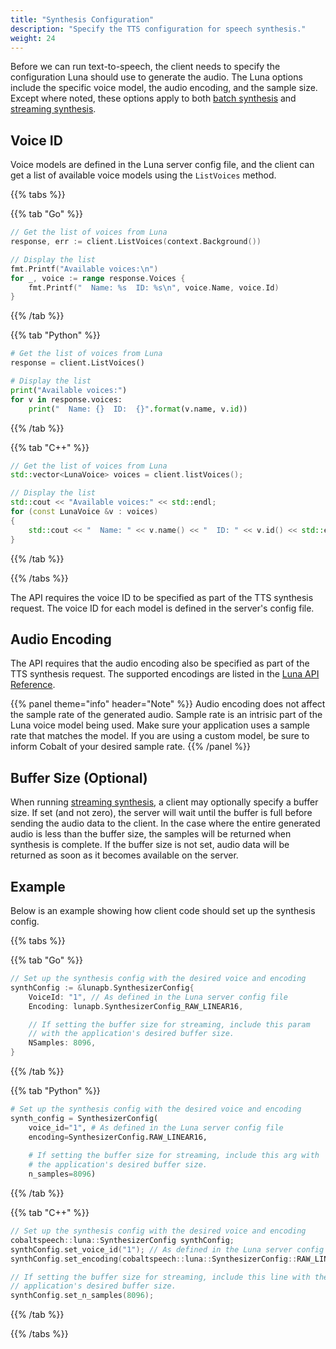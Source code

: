 ```yaml
---
title: "Synthesis Configuration"
description: "Specify the TTS configuration for speech synthesis."
weight: 24
---
```


Before we can run text-to-speech, the client needs to specify the
configuration Luna should use to generate the audio. The Luna options
include the specific voice model, the audio encoding, and the sample
size. Except where noted, these options apply to both
[batch synthesis](../batch) and [streaming synthesis](../streaming).

## Voice ID
Voice models are defined in the Luna server config file, and the client
can get a list of available voice models using the `ListVoices` method.

{{% tabs %}}

{{% tab "Go" %}}
``` go
// Get the list of voices from Luna
response, err := client.ListVoices(context.Background())

// Display the list
fmt.Printf("Available voices:\n")
for _, voice := range response.Voices {
    fmt.Printf("  Name: %s  ID: %s\n", voice.Name, voice.Id)
}
```
{{% /tab %}}

{{% tab "Python" %}}
``` python
# Get the list of voices from Luna
response = client.ListVoices()

# Display the list
print("Available voices:")
for v in response.voices:
    print("  Name: {}  ID:  {}".format(v.name, v.id))
```
{{% /tab %}}

{{% tab "C++" %}}
``` c++
// Get the list of voices from Luna
std::vector<LunaVoice> voices = client.listVoices();

// Display the list
std::cout << "Available voices:" << std::endl;
for (const LunaVoice &v : voices)
{
    std::cout << "  Name: " << v.name() << "  ID: " << v.id() << std::endl;
}
```
{{% /tab %}}

{{% /tabs %}}

The API requires the voice ID to be specified as part of the TTS synthesis
request. The voice ID for each model is defined in the server's config file.


## Audio Encoding
The API requires that the audio encoding also be specified as part of the
TTS synthesis request. The supported encodings are listed in the
[Luna API Reference](../../protobuf/#enum-synthesizerconfig-audioencoding).

{{% panel theme="info" header="Note" %}}
Audio encoding does not affect the sample rate of the generated audio.
Sample rate is an intrisic part of the Luna voice model being used.
Make sure your application uses a sample rate that matches the model.
If you are using a custom model, be sure to inform Cobalt of your desired
sample rate.
{{% /panel %}}


## Buffer Size (Optional)
When running [streaming synthesis](../streaming), a client may optionally
specify a buffer size. If set (and not zero), the server will wait until
the buffer is full before sending the audio data to the client. In the
case where the entire generated audio is less than the buffer size, the
samples will be returned when synthesis is complete. If the buffer size
is not set, audio data will be returned as soon as it becomes available
on the server.


## Example
Below is an example showing how client code should set up the synthesis
config.

{{% tabs %}}

{{% tab "Go" %}}
``` go
// Set up the synthesis config with the desired voice and encoding
synthConfig := &lunapb.SynthesizerConfig{
    VoiceId: "1", // As defined in the Luna server config file
    Encoding: lunapb.SynthesizerConfig_RAW_LINEAR16,

    // If setting the buffer size for streaming, include this param
    // with the application's desired buffer size.
    NSamples: 8096,
}
```
{{% /tab %}}

{{% tab "Python" %}}
``` python
# Set up the synthesis config with the desired voice and encoding
synth_config = SynthesizerConfig(
    voice_id="1", # As defined in the Luna server config file
    encoding=SynthesizerConfig.RAW_LINEAR16,
    
    # If setting the buffer size for streaming, include this arg with
    # the application's desired buffer size.
    n_samples=8096)
```
{{% /tab %}}

{{% tab "C++" %}}
``` c++
// Set up the synthesis config with the desired voice and encoding
cobaltspeech::luna::SynthesizerConfig synthConfig;
synthConfig.set_voice_id("1"); // As defined in the Luna server config file
synthConfig.set_encoding(cobaltspeech::luna::SynthesizerConfig::RAW_LINEAR16);

// If setting the buffer size for streaming, include this line with the
// application's desired buffer size.
synthConfig.set_n_samples(8096);
```
{{% /tab %}}

{{% /tabs %}}

